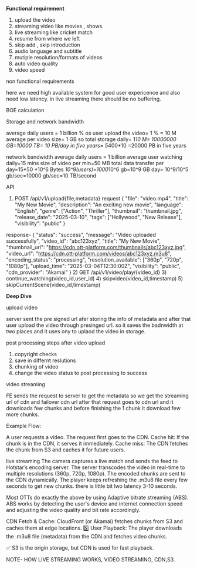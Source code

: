 **Functional requirement**

1) upload the video 
2) streaming video like movies , shows.
3) live streaming like cricket match
4) resume from where we left
5) skip add , skip introduction
6) audio language and subtitle
7) mutiple resolution/formats of videos
8) auto video quality
9) video speed

non functional requirements

here we need high available system for good user expericence and also need low latency.
in live streaming there should be no buffering.

BOE calculation

Storage and network bandwidth

average daily users = 1 billion
% os user upload the video= 1 % = 10 M
average per video size= 1 GB
so total storage daily= 1*10 M= 10000000 GB=10000 TB= 10 PB/day
in five years= 5*400*10 =20000 PB in five years

network bandwidth
average daily users = 1 billion
average user watching daily=15 mins
size of video per min=50 MB
total data transfer per day=15*50 *10^6 Bytes *10^9(users)=1000*10^6 gb=10^9 GB day= 10^9/10^5 gb/sec=10000 gb/sec=10 TB/second

API

1)  POST /api/v1/upload{file,metadata}
   request {
  "file": "video.mp4",
  "title": "My New Movie",
  "description": "An exciting new movie",
  "language": "English",
  "genre": ["Action", "Thriller"],
  "thumbnail": "thumbnail.jpg",
  "release_date": "2025-03-10",
  "tags": ["Hollywood", "New Release"],
  "visibility": "public"
}

response-
{
  "status": "success",
  "message": "Video uploaded successfully",
  "video_id": "abc123xyz",
  "title": "My New Movie",
  "thumbnail_url": "https://cdn.ott-platform.com/thumbnails/abc123xyz.jpg",
  "video_url": "https://cdn.ott-platform.com/videos/abc123xyz.m3u8",
  "encoding_status": "processing",
  "resolution_available": ["360p", "720p", "1080p"],
  "upload_time": "2025-03-04T12:30:00Z",
  "visibility": "public",
  "cdn_provider": "Akamai"
}
2) GET /api/v1/video/play/{video_id}
3) continue_watching(video_id,user_id)
4) skipvideo(video_id,timestamp)
5) skipCurrentScene(video_id,timestamp)


**Deep Dive**

upload video

server sent the pre signed url afer storing the info of metadata and after that user upload the video through presinged url.
so it saves the badnwidth at two places and it uses ony to uplaod the video in storage.

post processing steps after video upload
1) copyright checks
2) save in differnt reslutions
3) chunking of video
4) change the video status to post processing to success

video streaming

FE sends the request to server to get the metadata so we get the streaming url of cdn and failover cdn url after that request goes to cdn 
url and it downloads few chunks and before finishing the 1 chunk it download few more chunks.

Example Flow:

A user requests a video.
The request first goes to the CDN.
Cache hit: If the chunk is in the CDN, it serves it immediately.
Cache miss: The CDN fetches the chunk from S3 and caches it for future users.

live streaming
The camera captures a live match and sends the feed to Hotstar’s encoding server.
The server transcodes the video in real-time to multiple resolutions (360p, 720p, 1080p).
The encoded chunks are sent to the CDN dynamically.
The player keeps refreshing the .m3u8 file every few seconds to get new chunks.
there is little bit lwo latency 3-10 seconds.


Most OTTs do exactly the above by using Adaptive bitrate streaming (ABS). ABS works by
detecting the user's device and internet connection speed and adjusting the video quality and bit
rate accordingly.

CDN Fetch & Cache: 
CloudFront (or Akamai) fetches chunks from S3 and caches them at edge locations.
5️⃣ User Playback: The player downloads the .m3u8 file (metadata) from the CDN and fetches video chunks.

✅ S3 is the origin storage, but CDN is used for fast playback.

NOTE- HOW LIVE STREAMING WORKS, VIDEO STREAMING, CDN,S3.
